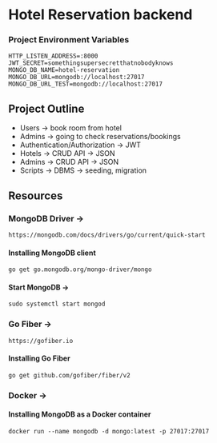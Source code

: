 # Hotel Reservation backend

### Project Environment Variables
```
HTTP_LISTEN_ADDRESS=:8000
JWT_SECRET=somethingsupersecretthatnobodyknows
MONGO_DB_NAME=hotel-reservation
MONGO_DB_URL=mongodb://localhost:27017
MONGO_DB_URL_TEST=mongodb://localhost:27017
```

## Project Outline
- Users -> book room from hotel
- Admins -> going to check reservations/bookings
- Authentication/Authorization -> JWT 
- Hotels -> CRUD API -> JSON
- Admins -> CRUD API -> JSON
- Scripts -> DBMS -> seeding, migration

## Resources
### MongoDB Driver ->
``` 
https://mongodb.com/docs/drivers/go/current/quick-start
```

#### Installing MongoDB client
```
go get go.mongodb.org/mongo-driver/mongo
```           

#### Start MongoDB ->
```
sudo systemctl start mongod
```

### Go Fiber ->
```
https://gofiber.io
```

#### Installing Go Fiber
```
go get github.com/gofiber/fiber/v2
```

### Docker ->
#### Installing MongoDB as a Docker container
```
docker run --name mongodb -d mongo:latest -p 27017:27017
```

